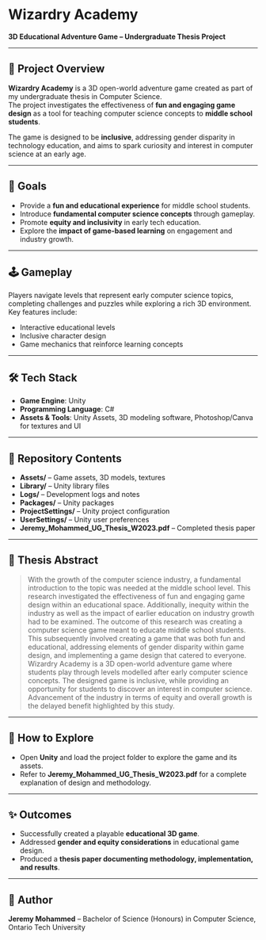 # Wizardry Academy

**3D Educational Adventure Game – Undergraduate Thesis Project**

---

## 📄 Project Overview
**Wizardry Academy** is a 3D open-world adventure game created as part of my undergraduate thesis in Computer Science.  
The project investigates the effectiveness of **fun and engaging game design** as a tool for teaching computer science concepts to **middle school students**.  

The game is designed to be **inclusive**, addressing gender disparity in technology education, and aims to spark curiosity and interest in computer science at an early age.  

---

## 🎯 Goals
- Provide a **fun and educational experience** for middle school students.  
- Introduce **fundamental computer science concepts** through gameplay.  
- Promote **equity and inclusivity** in early tech education.  
- Explore the **impact of game-based learning** on engagement and industry growth.  

---

## 🕹️ Gameplay
Players navigate levels that represent early computer science topics, completing challenges and puzzles while exploring a rich 3D environment.  
Key features include:  
- Interactive educational levels  
- Inclusive character design  
- Game mechanics that reinforce learning concepts  

---

## 🛠️ Tech Stack
- **Game Engine**: Unity  
- **Programming Language**: C#  
- **Assets & Tools**: Unity Assets, 3D modeling software, Photoshop/Canva for textures and UI  

---

## 📂 Repository Contents
- **Assets/** – Game assets, 3D models, textures  
- **Library/** – Unity library files  
- **Logs/** – Development logs and notes  
- **Packages/** – Unity packages  
- **ProjectSettings/** – Unity project configuration  
- **UserSettings/** – Unity user preferences  
- **Jeremy_Mohammed_UG_Thesis_W2023.pdf** – Completed thesis paper  

---

## 📝 Thesis Abstract
> With the growth of the computer science industry, a fundamental introduction to the topic was needed at the middle school level. This research investigated the effectiveness of fun and engaging game design within an educational space. Additionally, inequity within the industry as well as the impact of earlier education on industry growth had to be examined. The outcome of this research was creating a computer science game meant to educate middle school students. This subsequently involved creating a game that was both fun and educational, addressing elements of gender disparity within game design, and implementing a game design that catered to everyone. Wizardry Academy is a 3D open-world adventure game where students play through levels modelled after early computer science concepts. The designed game is inclusive, while providing an opportunity for students to discover an interest in computer science. Advancement of the industry in terms of equity and overall growth is the delayed benefit highlighted by this study.

---

## 📌 How to Explore
- Open **Unity** and load the project folder to explore the game and its assets.  
- Refer to **Jeremy_Mohammed_UG_Thesis_W2023.pdf** for a complete explanation of design and methodology.  

---

## ✨ Outcomes
- Successfully created a playable **educational 3D game**.  
- Addressed **gender and equity considerations** in educational game design.  
- Produced a **thesis paper documenting methodology, implementation, and results**.  

---

## 👤 Author
**Jeremy Mohammed** – Bachelor of Science (Honours) in Computer Science, Ontario Tech University
